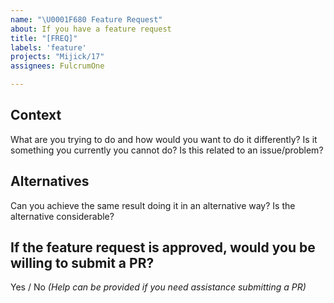 ```yaml
---
name: "\U0001F680 Feature Request"
about: If you have a feature request
title: "[FREQ]"
labels: 'feature'
projects: "Mijick/17"
assignees: FulcrumOne

---
```


## Context
What are you trying to do and how would you want to do it differently? Is it something you currently you cannot do? Is this related to an issue/problem?

## Alternatives
Can you achieve the same result doing it in an alternative way? Is the alternative considerable?

## If the feature request is approved, would you be willing to submit a PR?
Yes / No _(Help can be provided if you need assistance submitting a PR)_
